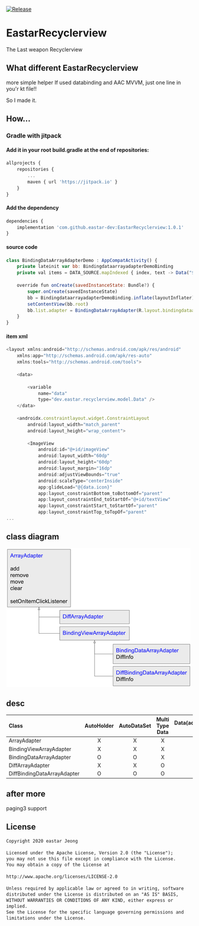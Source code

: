 [![Release](https://jitpack.io/v/eastar-dev/EastarRecyclerview.svg)](https://jitpack.io/#eastar-dev/EastarRecyclerview)

# EastarRecyclerview
The Last weapon Recyclerview

## What different EastarRecyclerview
more simple helper
If used databinding and AAC MVVM, just one line in you'r kt file!!

So I made it.


## How...

### Gradle with jitpack

#### Add it in your root build.gradle at the end of repositories:
```javascript
allprojects {
	repositories {
		...
		maven { url 'https://jitpack.io' }
	}
}
```
#### Add the dependency
```javascript
dependencies {
    implementation 'com.github.eastar-dev:EastarRecyclerview:1.0.1'
}
```

#### source code
```javascript
class BindingDataArrayAdapterDemo : AppCompatActivity() {
    private lateinit var bb: BindingdataarrayadapterDemoBinding
    private val items = DATA_SOURCE.mapIndexed { index, text -> Data("$ICON$index", text) }

    override fun onCreate(savedInstanceState: Bundle?) {
        super.onCreate(savedInstanceState)
        bb = BindingdataarrayadapterDemoBinding.inflate(layoutInflater)
        setContentView(bb.root)
        bb.list.adapter = BindingDataArrayAdapter(R.layout.bindingdataarrayadapter_demo_item, BR.data, items)
    }
}
```

#### item xml
```javascript
<layout xmlns:android="http://schemas.android.com/apk/res/android"
    xmlns:app="http://schemas.android.com/apk/res-auto"
    xmlns:tools="http://schemas.android.com/tools">

    <data>

        <variable
            name="data"
            type="dev.eastar.recyclerview.model.Data" />
    </data>

    <androidx.constraintlayout.widget.ConstraintLayout
        android:layout_width="match_parent"
        android:layout_height="wrap_content">

        <ImageView
            android:id="@+id/imageView"
            android:layout_width="60dp"
            android:layout_height="60dp"
            android:layout_margin="16dp"
            android:adjustViewBounds="true"
            android:scaleType="centerInside"
            app:glideLoad="@{data.icon}"
            app:layout_constraintBottom_toBottomOf="parent"
            app:layout_constraintEnd_toStartOf="@+id/textView"
            app:layout_constraintStart_toStartOf="parent"
            app:layout_constraintTop_toTopOf="parent"
...
```

## class diagram
![Screenshot](https://github.com/eastar-dev/EastarRecyclerview/blob/master/release/clz.png?raw=true)

## desc
|Class|AutoHolder|AutoDataSet|Multi Type Data|Data(add,remove, ...)|
|:---|:---:|:---:|:---:|:---:|
|ArrayAdapter|X|X|X|O|
|BindingViewArrayAdapter|X|X|X|O|
|BindingDataArrayAdapter|O|O|X|O|
|DiffArrayAdapter|X|X|O|O|
|DiffBindingDataArrayAdapter|O|O|O|O|

## after more
paging3 support

## License
 ```code
Copyright 2020 eastar Jeong

Licensed under the Apache License, Version 2.0 (the "License");
you may not use this file except in compliance with the License.
You may obtain a copy of the License at

http://www.apache.org/licenses/LICENSE-2.0

Unless required by applicable law or agreed to in writing, software
distributed under the License is distributed on an "AS IS" BASIS,
WITHOUT WARRANTIES OR CONDITIONS OF ANY KIND, either express or implied.
See the License for the specific language governing permissions and
limitations under the License.
```
